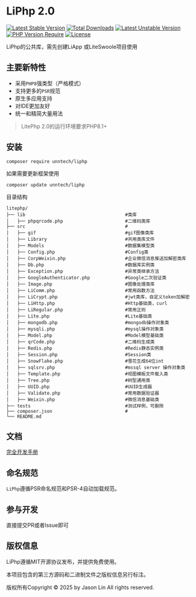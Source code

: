 
LiPhp 2.0
===============

[![Latest Stable Version](https://poser.pugx.org/unntech/liphp/v/stable)](https://packagist.org/packages/unntech/liphp)
[![Total Downloads](https://poser.pugx.org/unntech/liphp/downloads)](https://packagist.org/packages/unntech/liphp)
[![Latest Unstable Version](http://poser.pugx.org/unntech/liphp/v/unstable)](https://packagist.org/packages/unntech/liphp)
[![PHP Version Require](http://poser.pugx.org/unntech/liphp/require/php)](https://packagist.org/packages/unntech/liphp)
[![License](https://poser.pugx.org/unntech/liphp/license)](https://packagist.org/packages/unntech/liphp)

LiPhp的公共库，需先创建LiApp 或LiteSwoole项目使用



## 主要新特性

* 采用`PHP8`强类型（严格模式）
* 支持更多的`PSR`规范
* 原生多应用支持
* 对IDE更加友好
* 统一和精简大量用法


> LitePhp 2.0的运行环境要求PHP8.1+

## 安装

~~~
composer require unntech/liphp
~~~


如果需要更新框架使用
~~~
composer update unntech/liphp
~~~

目录结构
~~~
litephp/
├── lib                                     #类库
│   ├── phpqrcode.php                       #二维码类库
├── src                                     #
│   ├── gif                                 #gif图像类库
│   ├── Library                             #共用类库文件
│   ├── Models                              #数据集模型类
│   ├── Config.php                          #Config类
│   ├── CorpWeixin.php                      #企业微信消息推送加解密类库
│   ├── Db.php                              #数据库实例类
│   ├── Exception.php                       #异常类继承方法
│   ├── GoogleAuthenticator.php             #Google二次验证类
│   ├── Image.php                           #图像处理类库
│   ├── LiComm.php                          #常用函数方法
│   ├── LiCrypt.php                         #jwt类库，自定义token加解密
│   ├── LiHttp.php                          #Http基础类，curl
│   ├── LiRegular.php                       #常用正则
│   ├── Lite.php                            #Lite基础类
│   ├── mongodb.php                         #mongodb操作对象类
│   ├── mysqli.php                          #mysql操作对象类
│   ├── Model.php                           #Model模型基础类
│   ├── qrCode.php                          #二维码生成类
│   ├── Redis.php                           #Redis静态实例类
│   ├── Session.php                         #Session类
│   ├── SnowFlake.php                       #雪花生成64位int
│   ├── sqlsrv.php                          #mssql server 操作对象类
│   ├── Template.php                        #视图模板文件载入类
│   ├── Tree.php                            #树型通用类
│   ├── UUID.php                            #UUID生成器
│   ├── Validate.php                        #常用数据验证器
│   ├── Weixin.php                          #微信消息基础类
├── tests                                   #测试样例，可删除
├── composer.json                           #
└── README.md
~~~

## 文档

[完全开发手册](#)

## 命名规范

`LiPhp`遵循PSR命名规范和PSR-4自动加载规范。

## 参与开发

直接提交PR或者Issue即可

## 版权信息

LiPhp遵循MIT开源协议发布，并提供免费使用。

本项目包含的第三方源码和二进制文件之版权信息另行标注。

版权所有Copyright © 2025 by Jason Lin All rights reserved.

